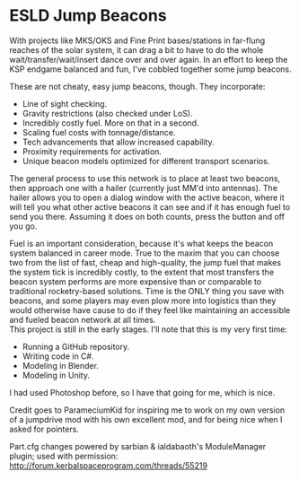 ESLD Jump Beacons
==========

With projects like MKS/OKS and Fine Print bases/stations in far-flung reaches of the solar system, it can drag a bit to have to do the whole wait/transfer/wait/insert dance over and over again.  In an effort to keep the KSP endgame balanced and fun, I've cobbled together some jump beacons.

These are not cheaty, easy jump beacons, though.  They incorporate:
* Line of sight checking.
* Gravity restrictions (also checked under LoS).
* Incredibly costly fuel.  More on that in a second.
* Scaling fuel costs with tonnage/distance.
* Tech advancements that allow increased capability.
* Proximity requirements for activation.
* Unique beacon models optimized for different transport scenarios.

The general process to use this network is to place at least two beacons, then approach one with a hailer (currently just MM'd into antennas).  The hailer allows you to open a dialog window with the active beacon, where it will tell you what other active beacons it can see and if it has enough fuel to send you there.  Assuming it does on both counts, press the button and off you go.  

Fuel is an important consideration, because it's what keeps the beacon system balanced in career mode.  True to the maxim that you can choose two from the list of fast, cheap and high-quality, the jump fuel that makes the system tick is incredibly costly, to the extent that most transfers the beacon system performs are more expensive than or comparable to traditional rocketry-based solutions.  Time is the ONLY thing you save with beacons, and some players may even plow more into logistics than they would otherwise have cause to do if they feel like maintaining an accessible and fueled beacon network at all times.  
This project is still in the early stages.  I'll note that this is my very first time:
* Running a GitHub repository.
* Writing code in C#.
* Modeling in Blender.
* Modeling in Unity.

I had used Photoshop before, so I have that going for me, which is nice.

Credit goes to ParameciumKid for inspiring me to work on my own version of a jumpdrive mod with his own excellent mod, and for being nice when I asked for pointers.  

Part.cfg changes powered by sarbian & ialdabaoth's ModuleManager plugin; used with permission:
http://forum.kerbalspaceprogram.com/threads/55219
